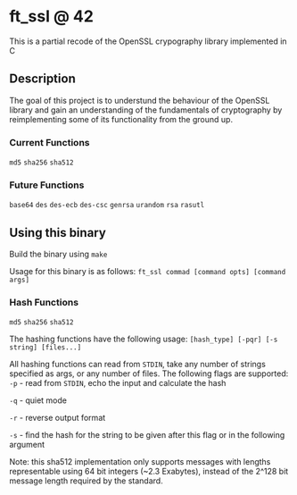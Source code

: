 # ft_ssl @ 42
This is a partial recode of the OpenSSL crypography library implemented in C

## Description
The goal of this project is to understund the behaviour of the OpenSSL library and gain an understanding of the fundamentals of cryptography by reimplementing some of its functionality from the ground up.

### Current Functions
`md5`
`sha256`
`sha512`

### Future Functions
`base64`
`des`
`des-ecb`
`des-csc`
`genrsa`
`urandom`
`rsa`
`rasutl`

## Using this binary
Build the binary using `make`

Usage for this binary is as follows:
`ft_ssl commad [command opts] [command args]`

### Hash Functions
`md5`
`sha256`
`sha512`

The hashing functions have the following usage:
`[hash_type] [-pqr] [-s string] [files...]`

All hashing functions can read from `STDIN`, take any number of strings specified as args, or any number of files.
The following flags are supported:
`-p` - read from `STDIN`, echo the input and calculate the hash

`-q` - quiet mode

`-r` - reverse output format

`-s` - find the hash for the string to be given after this flag or in the following argument

Note: this sha512 implementation only supports messages with lengths representable using 64 bit integers (~2.3 Exabytes), instead of the 2^128 bit message length required by the standard.